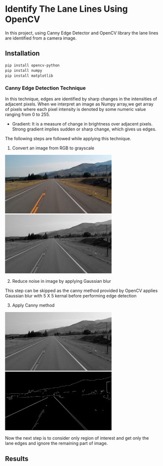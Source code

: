 # Identify The Lane Lines Using OpenCV  
In this project, using Canny Edge Detector and OpenCV library the lane lines are identified from a camera image.

## Installation
```bash
pip install opencv-python
pip install numpy
pip install matplotlib
```
### Canny Edge Detection Technique
In this technique, edges are identified by sharp changes in the intensities of adjacent pixels.
When we interpret an image as Numpy array,we get array of pixels where each pixel intensity is denoted by some numeric value ranging from 0 to 255.

* Gradient:
It is a measure of change in brightness over adjacent pixels. Strong gradient implies sudden or sharp change, which gives us edges.

The following steps are followed while applying this technique.

1. Convert an image from RGB to grayscale

<img src="https://github.com/medhavikulkarni611/LaneLines_CV/blob/master/test_image.jpg" width="350">   <img src="https://github.com/medhavikulkarni611/LaneLines_CV/blob/master/gray_image.png" width="350">

2. Reduce noise in image by applying Gaussian blur

This step can be skipped as the canny method provided by OpenCV applies Gaussian blur with 5 X 5 kernal before performing edge detection

3. Apply Canny method

<img src="https://github.com/medhavikulkarni611/LaneLines_CV/blob/master/gray_image.png" width="350">   <img src="https://github.com/medhavikulkarni611/LaneLines_CV/blob/master/Canny_Edges.png" width="350">



Now the next step is to consider only region of interest and get only the lane edges and ignore the remaining part of image.

## Results
